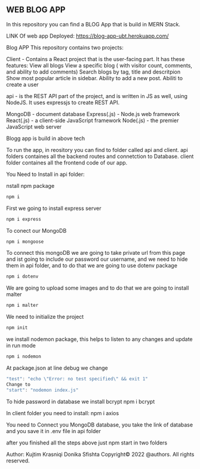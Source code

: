 WEB BLOG APP
-----------------------------

In this repository you can find a BLOG App that is build in MERN Stack.

LINK Of web app Deployed:
https://blog-app-ubt.herokuapp.com/

Blog APP
This repository contains two projects:

Client - Contains a React project that is the user-facing part. It has these features:
View all blogs
View a specific blog ( with visitor count, comments, and ability to add comments)
Search blogs by tag, title and descritpion
Show most popular article in sidebar.
Ability to add a new post.
Abiliti to create a user

api - is the REST API part of the project, and is written in JS as well, using NodeJS.
It uses expressjs to create REST API.

MongoDB - document database
Express(.js) - Node.js web framework
React(.js) - a client-side JavaScript framework
Node(.js) - the premier JavaScript web server

Blogg app is build in above tech

To run the app, in reository you can find to folder called api and client.
api folders containes all the backend routes and connetction to Database.
client folder containes all the frontend code of our app.

You Need to Install in api folder:

nstall npm package

```jsx
npm i
```

First we going to install express server

```jsx
npm i express
```

To conect our MongoDB

```jsx
npm i mongoose
```

To connect this mongoDB we are going to take private url from this page and ist going to include our password our username, and we need to hide them in api folder, and to do that we are going to use dotenv package

```jsx
npm i dotenv
```

We are going to upload some images and to do that we are going to install malter

```jsx
npm i malter
```

We need to initialize the project

```jsx
npm init

```

we install nodemon package, this helps to listen to any changes and update in run mode

```jsx
npm i nodemon

```

At package.json at line debug we change

```jsx
"test": "echo \"Error: no test specified\" && exit 1"
Change to
"start": "nodemon index.js"
```

To hide password in database we install bcrypt
npm i bcrypt

In client folder you need to install:
npm i axios

You need to Connect you MongoDB database, you take the link of database and you save it in .env file in api folder

after you finished all the steps above just npm start in two folders

Author:
Kujtim Krasniqi
Donika Sfishta
Copyright© 2022 @authors. All rights reserved.
